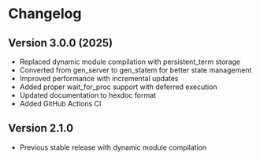 # Changelog

## Version 3.0.0 (2025)

- Replaced dynamic module compilation with persistent_term storage
- Converted from gen_server to gen_statem for better state management
- Improved performance with incremental updates
- Added proper wait_for_proc support with deferred execution
- Updated documentation to hexdoc format
- Added GitHub Actions CI

## Version 2.1.0

- Previous stable release with dynamic module compilation